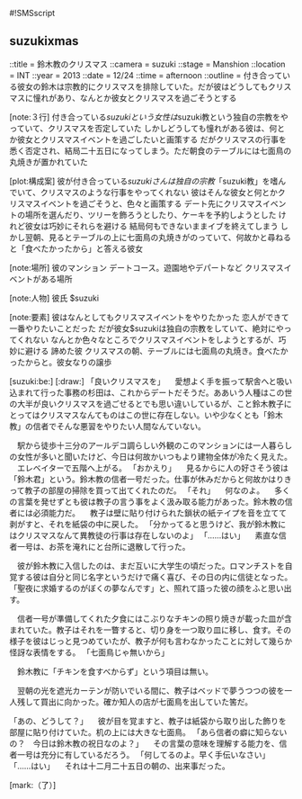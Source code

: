 #!SMSscript

## suzukixmas

::title = 鈴木教のクリスマス
::camera = suzuki
::stage = Manshion
::location = INT
::year = 2013
::date = 12/24
::time = afternoon
::outline = 付き合っている彼女の鈴木は宗教的にクリスマスを排除していた。だが彼はどうしてもクリスマスに憧れがあり、なんとか彼女とクリスマスを過ごそうとする

[note:３行]
付き合っている$suzukiという女性は$suzuki教という独自の宗教をやっていて、クリスマスを否定していた
しかしどうしても憧れがある彼は、何とか彼女とクリスマスイベントを過ごしたいと画策する
だがクリスマスの行事を悉く否定され、結局二十五日になってしまう。ただ朝食のテーブルには七面鳥の丸焼きが置かれていた

[plot:構成案]
彼が付き合っている$suzukiさんは独自の宗教「$suzuki教」を嗜んでいて、クリスマスのような行事をやってくれない
彼はそんな彼女と何とかクリスマスイベントを過ごそうと、色々と画策する
デート先にクリスマスイベントの場所を選んだり、ツリーを飾ろうとしたり、ケーキを予約しようとした
けれど彼女は巧妙にそれらを避ける
結局何もできないままイブを終えてしまう
しかし翌朝、見るとテーブルの上に七面鳥の丸焼きがのっていて、何故かと尋ねると「食べたかったから」と答える彼女

[note:場所]
彼のマンション
デートコース。遊園地やデパートなど
クリスマスイベントがある場所

[note:人物]
彼氏
$suzuki

[note:要素]
彼はなんとしてもクリスマスイベントをやりたかった
恋人ができて一番やりたいことだった
だが彼女$suzukiは独自の宗教をしていて、絶対にやってくれない
なんとか色々なところでクリスマスイベントをしようとするが、巧妙に避ける
諦めた彼
クリスマスの朝、テーブルには七面鳥の丸焼き。食べたかったからと。彼女なりの譲歩

[suzuki:be:]
[:draw:]
「良いクリスマスを」
　愛想よく手を振って駅舎へと吸い込まれて行った事務の杉田は、これからデートだそうだ。ああいう人種はこの世の大半が良いクリスマスを過ごせるとでも思い違いしているが、こと鈴木教子にとってはクリスマスなんてものはこの世に存在しない。いや少なくとも「鈴木教」の信者でそんな悪習をやりたい人間なんていない。

　駅から徒歩十三分のアールデコ調らしい外観のこのマンションには一人暮らしの女性が多いと聞いたけど、今日は何故かいつもより建物全体が冷たく見えた。
　エレベイターで五階へ上がる。
「おかえり」
　見るからに人の好さそう彼は「鈴木君」という。鈴木教の信者一号だった。仕事が休みだからと何故かはりきって教子の部屋の掃除を買って出てくれたのだ。
「それ」
　何なのよ。
　多くの言葉を発せずとも彼は教子の言う事をよく汲み取る能力があった。鈴木教の信者には必須能力だ。
　教子は壁に貼り付けられた鎖状の紙テイプを音を立てて剥がすと、それを紙袋の中に戻した。
「分かってると思うけど、我が鈴木教にはクリスマスなんて異教徒の行事は存在しないのよ」
「……はい」
　素直な信者一号は、お茶を淹れにと台所に退散して行った。

　彼が鈴木教に入信したのは、まだ互いに大学生の頃だった。ロマンチストを自覚する彼は自分と同じ名字というだけで痛く喜び、その日の内に信徒となった。「聖夜に求婚するのがぼくの夢なんです」と、照れて語った彼の顔をふと思い出す。

　信者一号が準備してくれた夕食にはこぶりなチキンの照り焼きが載った皿が含まれていた。教子はそれを一瞥すると、切り身を一つ取り皿に移し、食す。その様子を彼はじっと見つめていたが、教子が何も言わなかったことに対して幾らか怪訝な表情をする。
「七面鳥じゃ無いから」

　鈴木教に「チキンを食すべからず」という項目は無い。

　翌朝の光を遮光カーテンが防いでいる間に、教子はベッドで夢うつつの彼を一人残して買出に向かった。確か知人の店が七面鳥を出していた筈だ。

「あの、どうして？」
　彼が目を覚ますと、教子は紙袋から取り出した飾りを部屋に貼り付けていた。机の上には大きな七面鳥。
「あら信者の癖に知らないの？　今日は鈴木教の祝日なのよ？」
　その言葉の意味を理解する能力を、信者一号は充分に有しているだろう。
「何してるのよ。早く手伝いなさい」
「……はい」
　それは十二月二十五日の朝の、出来事だった。

[mark:（了）]
